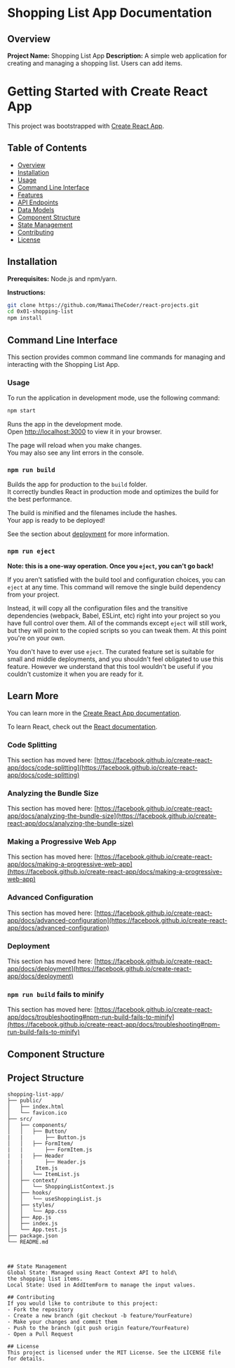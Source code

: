 # Shopping List App Documentation

## Overview

**Project Name:** Shopping List App
**Description:** A simple web application for creating and managing a shopping list. Users can add items.



# Getting Started with Create React App

This project was bootstrapped with [Create React App](https://github.com/facebook/create-react-app).


## Table of Contents
- [Overview](#overview)
- [Installation](#installation)
- [Usage](#usage)
- [Command Line Interface](#command-line-interface)
- [Features](#features)
- [API Endpoints](#api-endpoints)
- [Data Models](#data-models)
- [Component Structure](#component-structure)
- [State Management](#state-management)
- [Contributing](#contributing)
- [License](#license)

## Installation
**Prerequisites:** Node.js and npm/yarn.

**Instructions:**
```bash
git clone https://github.com/MamaiTheCoder/react-projects.git
cd 0x01-shopping-list
npm install
```
## Command Line Interface

This section provides common command line commands for managing and interacting with the Shopping List App.

### Usage
To run the application in development mode, use the following command:

```bash
npm start
```
Runs the app in the development mode.\
Open [http://localhost:3000](http://localhost:3000) to view it in your browser.

The page will reload when you make changes.\
You may also see any lint errors in the console.

### `npm run build`

Builds the app for production to the `build` folder.\
It correctly bundles React in production mode and optimizes the build for the best performance.

The build is minified and the filenames include the hashes.\
Your app is ready to be deployed!

See the section about [deployment](https://facebook.github.io/create-react-app/docs/deployment) for more information.

### `npm run eject`

**Note: this is a one-way operation. Once you `eject`, you can't go back!**

If you aren't satisfied with the build tool and configuration choices, you can `eject` at any time. This command will remove the single build dependency from your project.

Instead, it will copy all the configuration files and the transitive dependencies (webpack, Babel, ESLint, etc) right into your project so you have full control over them. All of the commands except `eject` will still work, but they will point to the copied scripts so you can tweak them. At this point you're on your own.

You don't have to ever use `eject`. The curated feature set is suitable for small and middle deployments, and you shouldn't feel obligated to use this feature. However we understand that this tool wouldn't be useful if you couldn't customize it when you are ready for it.

## Learn More

You can learn more in the [Create React App documentation](https://facebook.github.io/create-react-app/docs/getting-started).

To learn React, check out the [React documentation](https://reactjs.org/).

### Code Splitting

This section has moved here: [https://facebook.github.io/create-react-app/docs/code-splitting](https://facebook.github.io/create-react-app/docs/code-splitting)

### Analyzing the Bundle Size

This section has moved here: [https://facebook.github.io/create-react-app/docs/analyzing-the-bundle-size](https://facebook.github.io/create-react-app/docs/analyzing-the-bundle-size)

### Making a Progressive Web App

This section has moved here: [https://facebook.github.io/create-react-app/docs/making-a-progressive-web-app](https://facebook.github.io/create-react-app/docs/making-a-progressive-web-app)

### Advanced Configuration

This section has moved here: [https://facebook.github.io/create-react-app/docs/advanced-configuration](https://facebook.github.io/create-react-app/docs/advanced-configuration)

### Deployment

This section has moved here: [https://facebook.github.io/create-react-app/docs/deployment](https://facebook.github.io/create-react-app/docs/deployment)

### `npm run build` fails to minify

This section has moved here: [https://facebook.github.io/create-react-app/docs/troubleshooting#npm-run-build-fails-to-minify](https://facebook.github.io/create-react-app/docs/troubleshooting#npm-run-build-fails-to-minify)

## Component Structure
## Project Structure

```plaintext
shopping-list-app/
├── public/
│   ├── index.html
│   └── favicon.ico
├── src/
│   ├── components/
│   │   ├── Button/
|   |       ├── Button.js
│   │   ├── FormItem/
|   |       ├── FormItem.js
|   |   ├── Header
|   |       ├── Header.js
│   │    Item.js
│   │   └── ItemList.js
│   ├── context/
│   │   └── ShoppingListContext.js
│   ├── hooks/
│   │   └── useShoppingList.js
│   ├── styles/
│   │   └── App.css
│   ├── App.js
│   ├── index.js
│   └── App.test.js
├── package.json
└── README.md



## State Management
Global State: Managed using React Context API to hold\
the shopping list items.
Local State: Used in AddItemForm to manage the input values.

## Contributing
If you would like to contribute to this project:
- Fork the repository
- Create a new branch (git checkout -b feature/YourFeature)
- Make your changes and commit them
- Push to the branch (git push origin feature/YourFeature)
- Open a Pull Request

## License
This project is licensed under the MIT License. See the LICENSE file for details.